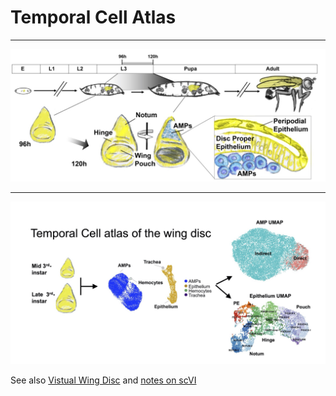 
# Temporal Cell Atlas

---

![alt text](https://github.com/HariharanLab/Everetts_Worley_Yasutomi/blob/f289711e3d8af3decaadda68928b21e178994ff6/TemporalCellAtlas/timeseries.jpg?raw=FALSE)

---

![alt text](https://github.com/HariharanLab/Everetts_Worley_Yasutomi/blob/f289711e3d8af3decaadda68928b21e178994ff6/TemporalCellAtlas/temporal_cell_atlas.jpg?raw=FALSE)


See also [Vistual Wing Disc](https://github.com/HariharanLab/Everetts_Worley_Yasutomi/tree/master/DiscMap) and [notes on scVI](https://github.com/HariharanLab/Everetts_Worley_Yasutomi/tree/master/scVI) 
